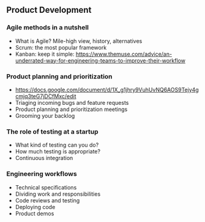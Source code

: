 ## Product Development

### Agile methods in a nutshell
- What is Agile? Mile-high view, history, alternatives
- Scrum: the most popular framework
- Kanban: keep it simple: https://www.themuse.com/advice/an-underrated-way-for-engineering-teams-to-improve-their-workflow

### Product planning and prioritization
- https://docs.google.com/document/d/1X_g1jhry9VuhUvNQ6AOS9Tejy4gcmjq3teG7jDCfMxc/edit
- Triaging incoming bugs and feature requests
- Product planning and prioritization meetings
- Grooming your backlog

### The role of testing at a startup
- What kind of testing can you do?
- How much testing is appropriate?
- Continuous integration

### Engineering workflows
- Technical specifications
- Dividing work and responsibilities
- Code reviews and testing
- Deploying code
- Product demos
